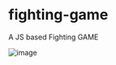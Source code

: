 # fighting-game
A JS based Fighting GAME

![image](https://user-images.githubusercontent.com/51444484/187634391-de6378b2-9618-40a7-bb18-fb92045c45e4.png)
